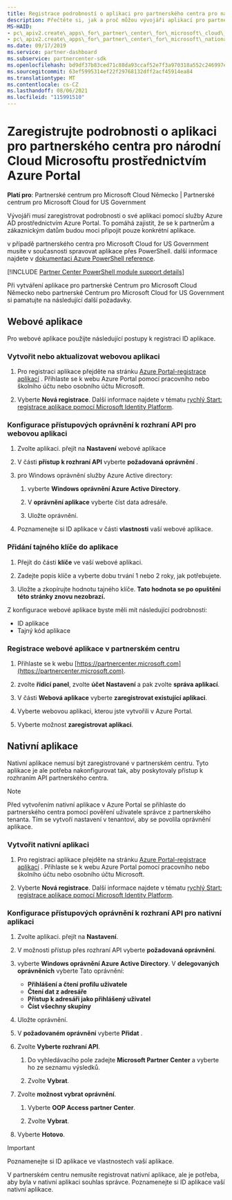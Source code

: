```yaml
---
title: Registrace podrobností o aplikaci pro partnerského centra pro národní Cloud Microsoftu
description: Přečtěte si, jak a proč můžou vývojáři aplikací pro partnerské Centrum pro národní Cloud od Microsoftu zaregistrovat podrobnosti o své aplikaci pomocí služby Azure AD prostřednictvím Azure Portal.
MS-HAID:
- pc\_apiv2.create\_apps\_for\_partner\_center\_for\_microsoft\_cloud\_germany
- pc\_apiv2.create\_apps\_for\_partner\_center\_for\_microsoft\_national\_clouds
ms.date: 09/17/2019
ms.service: partner-dashboard
ms.subservice: partnercenter-sdk
ms.openlocfilehash: bd9df37b83ced71c88da93ccaf52e7f3a970318a552c246997eb1334def9ff81
ms.sourcegitcommit: 63ef5995314ef22f29768132dff2acf45914ea84
ms.translationtype: MT
ms.contentlocale: cs-CZ
ms.lasthandoff: 08/06/2021
ms.locfileid: "115991510"
---
```

# <a name="register-app-details-for-partner-center-for-microsoft-national-cloud-through-the-azure-portal"></a>Zaregistrujte podrobnosti o aplikaci pro partnerského centra pro národní Cloud Microsoftu prostřednictvím Azure Portal

**Platí pro**: Partnerské centrum pro Microsoft Cloud Německo | Partnerské centrum pro Microsoft Cloud for US Government

Vývojáři musí zaregistrovat podrobnosti o své aplikaci pomocí služby Azure AD prostřednictvím Azure Portal. To pomáhá zajistit, že se k partnerům a zákaznickým datům budou moci připojit pouze konkrétní aplikace.

v případě partnerského centra pro Microsoft Cloud for US Government musíte v současnosti spravovat aplikace přes PowerShell. další informace najdete v [dokumentaci Azure PowerShell reference](/powershell/module/Azuread/#applications).

[!INCLUDE [Partner Center PowerShell module support details](../includes/powershell-module-support.md)]

Při vytváření aplikace pro partnerské Centrum pro Microsoft Cloud Německo nebo partnerské Centrum pro Microsoft Cloud for US Government si pamatujte na následující další požadavky.

## <a name="web-apps"></a>Webové aplikace

Pro webové aplikace použijte následující postupy k registraci ID aplikace.

### <a name="create-or-update-web-app"></a>Vytvořit nebo aktualizovat webovou aplikaci

1. Pro registraci aplikace přejděte na stránku [Azure Portal-registrace aplikací](https://go.microsoft.com/fwlink/?linkid=2083908) . Přihlaste se k webu Azure Portal pomocí pracovního nebo školního účtu nebo osobního účtu Microsoft.

2. Vyberte **Nová registrace**. Další informace najdete v tématu [rychlý Start: registrace aplikace pomocí Microsoft Identity Platform](/azure/active-directory/develop/quickstart-register-app).

### <a name="configure-api-access-permissions-for-web-app"></a>Konfigurace přístupových oprávnění k rozhraní API pro webovou aplikaci

1. Zvolte aplikaci. přejít na **Nastavení** webové aplikace

2. V části **přístup k rozhraní API** vyberte **požadovaná oprávnění** .

3. pro Windows oprávnění služby Azure Active directory:

    1. vyberte **Windows oprávnění Azure Active Directory**.

    2. V **oprávnění aplikace** vyberte číst data adresáře.

    3. Uložte oprávnění.

4. Poznamenejte si ID aplikace v části **vlastnosti** vaší webové aplikace.

### <a name="add-a-secret-key-to-your-app"></a>Přidání tajného klíče do aplikace

1. Přejít do části **klíče** ve vaší webové aplikaci.

2. Zadejte popis klíče a vyberte dobu trvání 1 nebo 2 roky, jak potřebujete.

3. Uložte a zkopírujte hodnotu tajného klíče. **Tato hodnota se po opuštění této stránky znovu nezobrazí.**

Z konfigurace webové aplikace byste měli mít následující podrobnosti:

- ID aplikace
- Tajný kód aplikace

### <a name="register-the-web-app-in-partner-center"></a>Registrace webové aplikace v partnerském centru

1. Přihlaste se k webu [https://partnercenter.microsoft.com](https://partnercenter.microsoft.com).

2. zvolte **řídicí panel**, zvolte **účet Nastavení** a pak zvolte **správa aplikací**.

3. V části **Webová aplikace** vyberte **zaregistrovat existující aplikaci**.

4. Vyberte webovou aplikaci, kterou jste vytvořili v Azure Portal.

5. Vyberte možnost **zaregistrovat aplikaci**.

## <a name="native-apps"></a>Nativní aplikace

Nativní aplikace nemusí být zaregistrované v partnerském centru. Tyto aplikace je ale potřeba nakonfigurovat tak, aby poskytovaly přístup k rozhraním API partnerského centra.

>[!NOTE]
>Před vytvořením nativní aplikace v Azure Portal se přihlaste do partnerského centra pomocí pověření uživatele správce z partnerského tenanta. Tím se vytvoří nastavení v tenantovi, aby se povolila oprávnění aplikace.

### <a name="create-native-app"></a>Vytvořit nativní aplikaci

1. Pro registraci aplikace přejděte na stránku [Azure Portal-registrace aplikací](https://go.microsoft.com/fwlink/?linkid=2083908) . Přihlaste se k webu Azure Portal pomocí pracovního nebo školního účtu nebo osobního účtu Microsoft.

2. Vyberte **Nová registrace**. Další informace najdete v tématu [rychlý Start: registrace aplikace pomocí Microsoft Identity Platform](/azure/active-directory/develop/quickstart-register-app).

### <a name="configure-api-access-permissions-for-native-app"></a>Konfigurace přístupových oprávnění k rozhraní API pro nativní aplikaci

1. Zvolte aplikaci. přejít na **Nastavení**.

2. V možnosti přístup přes rozhraní API vyberte **požadovaná oprávnění**.

3. vyberte **Windows oprávnění Azure Active Directory**. V **delegovaných oprávněních** vyberte Tato oprávnění:

    - **Přihlášení a čtení profilu uživatele**
    - **Čtení dat z adresáře**
    - **Přístup k adresáři jako přihlášený uživatel**
    - **Číst všechny skupiny**

4. Uložte oprávnění.

5. V **požadovaném oprávnění** vyberte **Přidat** .

6. Zvolte **Vyberte rozhraní API**.

    1. Do vyhledávacího pole zadejte **Microsoft Partner Center** a vyberte ho ze seznamu výsledků.

    2. Zvolte **Vybrat**.

7. Zvolte **možnost vybrat oprávnění**.

    1. Vyberte **OOP Access partner Center**.
    
    2. Zvolte **Vybrat**.

8. Vyberte **Hotovo**.

>[!IMPORTANT]
> Poznamenejte si ID aplikace ve vlastnostech vaší aplikace.

V partnerském centru nemusíte registrovat nativní aplikace, ale je potřeba, aby byla v nativní aplikaci souhlas správce. Poznamenejte si ID aplikace vaší nativní aplikace.
